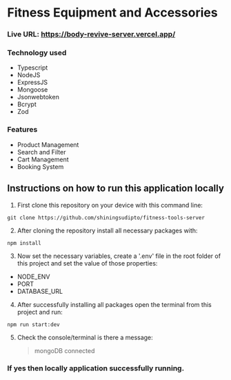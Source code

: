 # Fitness Equipment and Accessories

### Live URL: https://body-revive-server.vercel.app/

### Technology used

- Typescript
- NodeJS
- ExpressJS
- Mongoose
- Jsonwebtoken
- Bcrypt
- Zod

### Features

- Product Management
- Search and Filter
- Cart Management
- Booking System

## Instructions on how to run this application locally

1. First clone this repository on your device with this command line:

```
git clone https://github.com/shiningsudipto/fitness-tools-server
```

2. After cloning the repository install all necessary packages with:

```
npm install
```

3. Now set the necessary variables, create a '.env' file in the root folder of this project and set the value of those properties:

- NODE_ENV
- PORT
- DATABASE_URL

4. After successfully installing all packages open the terminal from this project and run:

```
npm run start:dev
```

5. Check the console/terminal is there a message:
   > mongoDB connected

### If yes then locally application successfully running.
